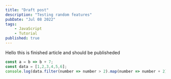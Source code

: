 ```yaml
---
title: "Draft post"
description: "Testing random features"
pubDate: "Jul 08 2022"
tags:
    - JavaScript
    - Tutorial
published: true
---
```


Hello this is finished article and should be publisheded
```js
const a = b => b + 7;
const data = [1,2,3,4,5,6];
console.log(data.filter(number => number > 2).map(number => number + 2).map(number => number - 1))

```